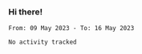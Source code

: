### Hi there!

<!--START_SECTION:waka-->

```text
From: 09 May 2023 - To: 16 May 2023

No activity tracked
```

<!--END_SECTION:waka-->
